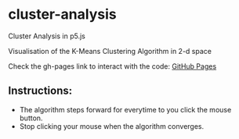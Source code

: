 # cluster-analysis
Cluster Analysis in p5.js

Visualisation of the K-Means Clustering Algorithm in 2-d space

Check the gh-pages link to interact with the code: [GitHub Pages](www.eshaansn.github.io/cluster-analysis/)

## Instructions:
* The algorithm steps forward for everytime to you click the mouse button.
* Stop clicking your mouse when the algorithm converges.

